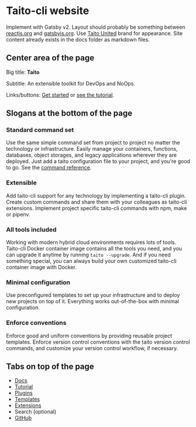 # Taito-cli website

Implement with Gatsby v2. Layout should probably be something between [reactjs.org](https://reactjs.org/) and [gatsbyjs.org](https://gatsbyjs.org/). Use [Taito United](http://taitounited.fi/) brand for appearance. Site content already exists in the docs folder as markdown files.

## Center area of the page

Big title: **Taito**

Subtitle: An extensible toolkit for DevOps and NoOps.

Links/buttons: [Get started](https://github.com/TaitoUnited/taito-cli/tree/dev/docs/manual/README.md) or [see the tutorial](https://github.com/TaitoUnited/taito-cli/tree/dev/docs/tutorial/README.md).

## Slogans at the bottom of the page

### Standard command set

Use the same simple command set from project to project no matter the technology or infrastructure. Easily manage your containers, functions, databases, object storages, and legacy applications wherever they are deployed. Just add a taito configuration file to your project, and you're good to go. See the [command reference](https://github.com/TaitoUnited/taito-cli/blob/dev/help.txt).

### Extensible

Add taito-cli support for any technology by implementing a taito-cli plugin. Create custom commands and share them with your colleagues as taito-cli extensions. Implement project specific taito-cli commands with npm, make or pipenv.

### All tools included

Working with modern hybrid cloud environments requires lots of tools. Taito-cli Docker container image contains all the tools you need, and you can upgrade it anytime by running `taito --upgrade`. And if you need something special, you can always build your own customized taito-cli container image with Docker.

### Minimal configuration

Use preconfigured templates to set up your infrastructure and to deploy new projects on top of it. Everything works out-of-the-box with minimal configuration.

### Enforce conventions

Enforce good and uniform conventions by providing reusable project templates. Enforce version control conventions with the taito version control commands, and customize your version control workflow, if necessary.

## Tabs on top of the page

* [Docs](https://github.com/TaitoUnited/taito-cli/tree/dev/docs/manual/README.md)
* [Tutorial](https://github.com/TaitoUnited/taito-cli/tree/dev/docs/tutorial/README.md)
* [Plugins](https://github.com/TaitoUnited/taito-cli/tree/dev/docs/plugins.md)
* [Templates](https://github.com/TaitoUnited/taito-cli/tree/dev/docs/templates.md)
* [Extensions](https://github.com/TaitoUnited/taito-cli/tree/dev/docs/extensions.md)
* Search (optional)
* [GitHub](https://github.com/TaitoUnited/taito-cli)
